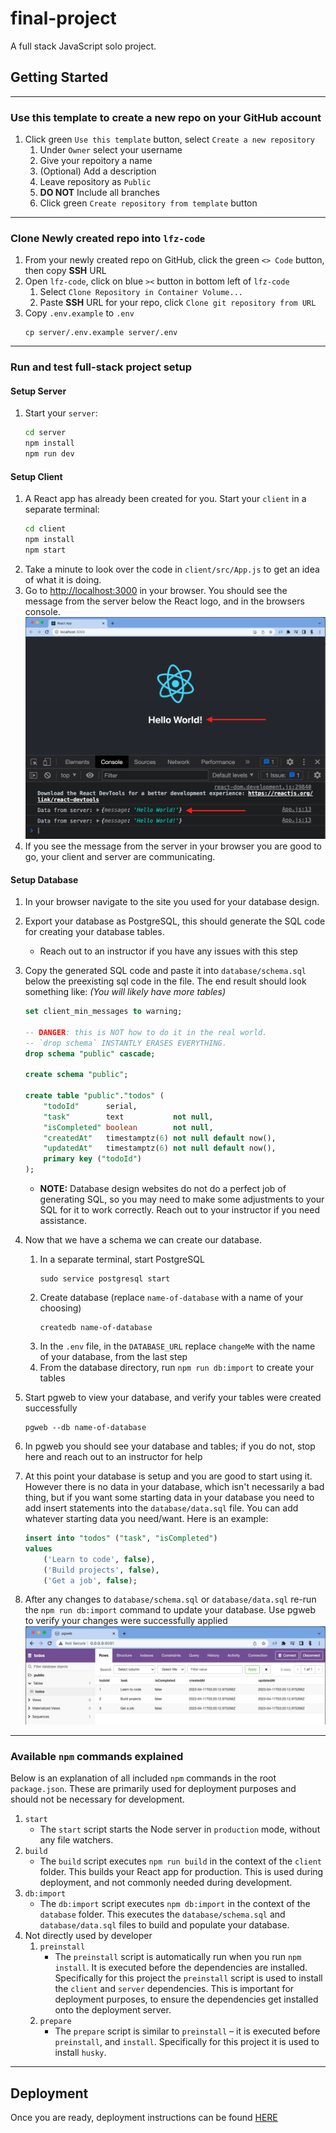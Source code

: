 # final-project

A full stack JavaScript solo project.

## Getting Started

---

### Use this template to create a new repo on your GitHub account

1. Click green `Use this template` button, select `Create a new repository`
   1. Under `Owner` select your username
   1. Give your repoitory a name
   1. (Optional) Add a description
   1. Leave repository as `Public`
   1. **DO NOT** Include all branches
   1. Click green `Create repository from template` button

---

### Clone Newly created repo into `lfz-code`

1. From your newly created repo on GitHub, click the green `<> Code` button, then copy **SSH** URL
1. Open `lfz-code`, click on blue `><` button in bottom left of `lfz-code`
   1. Select `Clone Repository in Container Volume...`
   1. Paste **SSH** URL for your repo, click `Clone git repository from URL`
1. Copy `.env.example` to `.env`
   ```
   cp server/.env.example server/.env
   ```

---

### Run and test full-stack project setup

#### Setup Server

1. Start your `server`:
   ```sh
   cd server
   npm install
   npm run dev
   ```

#### Setup Client

1. A React app has already been created for you. Start your `client` in a separate terminal:
   ```sh
   cd client
   npm install
   npm start
   ```
1. Take a minute to look over the code in `client/src/App.js` to get an idea of what it is doing.
1. Go to [http://localhost:3000](http://localhost:3000) in your browser. You should see the message from the server below the React logo, and in the browsers console.
   ![](md.assets/client-server.png)
1. If you see the message from the server in your browser you are good to go, your client and server are communicating.

#### Setup Database

1. In your browser navigate to the site you used for your database design.
1. Export your database as PostgreSQL, this should generate the SQL code for creating your database tables.
   - Reach out to an instructor if you have any issues with this step
1. Copy the generated SQL code and paste it into `database/schema.sql` below the preexisting sql code in the file. The end result should look something like: _(You will likely have more tables)_

   ```SQL
   set client_min_messages to warning;

   -- DANGER: this is NOT how to do it in the real world.
   -- `drop schema` INSTANTLY ERASES EVERYTHING.
   drop schema "public" cascade;

   create schema "public";

   create table "public"."todos" (
       "todoId"      serial,
       "task"        text           not null,
       "isCompleted" boolean        not null,
       "createdAt"   timestamptz(6) not null default now(),
       "updatedAt"   timestamptz(6) not null default now(),
       primary key ("todoId")
   );
   ```

   - **NOTE:** Database design websites do not do a perfect job of generating SQL, so you may need to make some adjustments to your SQL for it to work correctly. Reach out to your instructor if you need assistance.

1. Now that we have a schema we can create our database.
   1. In a separate terminal, start PostgreSQL
      ```
      sudo service postgresql start
      ```
   1. Create database (replace `name-of-database` with a name of your choosing)
      ```
      createdb name-of-database
      ```
   1. In the `.env` file, in the `DATABASE_URL` replace `changeMe` with the name of your database, from the last step
   1. From the database directory, run `npm run db:import` to create your tables
1. Start pgweb to view your database, and verify your tables were created successfully
   ```
   pgweb --db name-of-database
   ```
1. In pgweb you should see your database and tables; if you do not, stop here and reach out to an instructor for help
1. At this point your database is setup and you are good to start using it. However there is no data in your database, which isn't necessarily a bad thing, but if you want some starting data in your database you need to add insert statements into the `database/data.sql` file. You can add whatever starting data you need/want. Here is an example:
   ```SQL
   insert into "todos" ("task", "isCompleted")
   values
       ('Learn to code', false),
       ('Build projects', false),
       ('Get a job', false);
   ```
1. After any changes to `database/schema.sql` or `database/data.sql` re-run the `npm run db:import` command to update your database. Use pgweb to verify your changes were successfully applied
   ![](md.assets/pgweb-with-data.png)

---

### Available `npm` commands explained

Below is an explanation of all included `npm` commands in the root `package.json`. These are primarily used for deployment purposes and should not be necessary for development.

1. `start`
   - The `start` script starts the Node server in `production` mode, without any file watchers.
1. `build`
   - The `build` script executes `npm run build` in the context of the `client` folder. This builds your React app for production. This is used during deployment, and not commonly needed during development.
1. `db:import`
   - The `db:import` script executes `npm db:import` in the context of the `database` folder. This executes the `database/schema.sql` and `database/data.sql` files to build and populate your database.
1. Not directly used by developer
   1. `preinstall`
      - The `preinstall` script is automatically run when you run `npm install`. It is executed before the dependencies are installed. Specifically for this project the `preinstall` script is used to install the `client` and `server` dependencies. This is important for deployment purposes, to ensure the dependencies get installed onto the deployment server.
   1. `prepare`
      - The `prepare` script is similar to `preinstall` – it is executed before `preinstall`, and `install`. Specifically for this project it is used to install `husky`.

---

## Deployment

Once you are ready, deployment instructions can be found [HERE](https://lms.learningfuze.com/code-guides/Learning-Fuze/curriculum/heroku-deployment)
